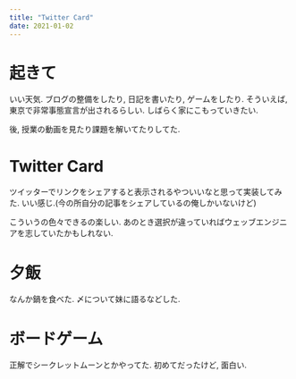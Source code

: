 ```yaml
---
title: "Twitter Card"
date: 2021-01-02
---
```


# 起きて
いい天気. ブログの整備をしたり, 日記を書いたり, ゲームをしたり. そういえば, 東京で非常事態宣言が出されるらしい. しばらく家にこもっていきたい.

後, 授業の動画を見たり課題を解いてたりしてた.
# Twitter Card
ツイッターでリンクをシェアすると表示されるやついいなと思って実装してみた. いい感じ.(今の所自分の記事をシェアしているの俺しかいないけど)

こういうの色々できるの楽しい. あのとき選択が違っていればウェッブエンジニアを志していたかもしれない.

# 夕飯
なんか鍋を食べた. 〆について妹に語るなどした.
# ボードゲーム
正解でシークレットムーンとかやってた. 初めてだったけど, 面白い.